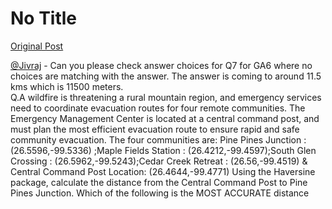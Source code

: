 # No Title

[Original Post](https://discourse.onlinedegree.iitm.ac.in/t/169283/18)

<p><a class="mention" href="/u/jivraj">@Jivraj</a>  - Can you please check answer choices for Q7 for GA6 where no choices are matching with the answer. The answer is coming to around 11.5 kms which is 11500 meters.<br>
Q.A wildfire is threatening a rural mountain region, and emergency services need to coordinate evacuation routes for four remote communities. The Emergency Management Center is located at a central command post, and must plan the most efficient evacuation route to ensure rapid and safe community evacuation. The four communities are: Pine Pines Junction : (26.5596,-99.5336) ;Maple Fields Station : (26.4212,-99.4597);South Glen Crossing : (26.5962,-99.5243);Cedar Creek Retreat : (26.56,-99.4519) &amp; Central Command Post Location: (26.4644,-99.4771) Using the Haversine package, calculate the distance from the Central Command Post to Pine Pines Junction. Which of the following is the MOST ACCURATE distance</p>